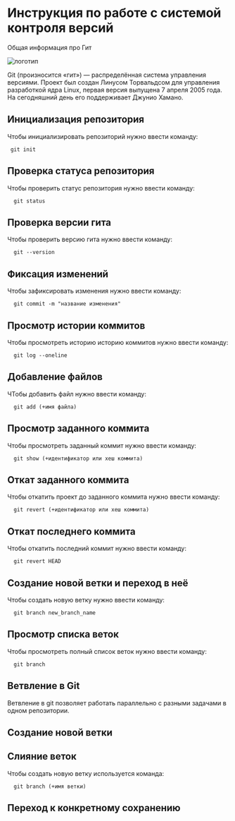 # **Инструкция по работе с системой контроля версий**

Общая информация про Гит

![логотип](git.jpeg)

Git (произносится «гит») — распределённая система управления версиями. Проект был создан Линусом Торвальдсом для управления разработкой ядра Linux, первая версия выпущена 7 апреля 2005 года. На сегодняшний день его поддерживает Джунио Хамано.

## Инициализация репозитория

Чтобы инициализировать репозиторий нужно ввести команду:

     git init

## Проверка статуса репозитория

Чтобы проверить статус репозитория нужно ввести команду:

      git status

## Проверка версии гита

Чтобы проверить версию гита нужно ввести команду:

      git --version

## Фиксация изменений

Чтобы зафиксировать изменения нужно ввести команду:

      git commit -m "название изменения"

## Просмотр истории коммитов

Чтобы просмотреть историю историю коммитов нужно ввести команду:

      git log --oneline

## Добавление файлов 

ЧТобы добавить файл нужно ввести команду:

      git add (+имя файла)

## Просмотр заданного коммита 

Чтобы просмотреть заданный коммит нужно ввести команду:

      git show (+идентификатор или хеш коммита)

## Откат заданного коммита

Чтобы откатить проект до заданного коммита  нужно ввести команду:

      git revert (+идентификатор или хеш коммита)

## Откат последнего коммита 

Чтобы откатить последний коммит нужно ввести команду:

      git revert HEAD

## Создание новой ветки и переход в неё

Чтобы создать новую ветку нужно ввести команду:

      git branch new_branch_name

## Просмотр списка веток

Чтобы просмотреть полный список веток нужно ввести команду: 

      git branch

## Ветвление в Git

Ветвление в git позволяет работать параллельно с разными задачами
в одном репозитории.

## Создание новой ветки 

## Слияние веток

Чтобы создать новую ветку используется команда:
      
      git branch (+имя ветки)

## Переход к конкретному сохранению